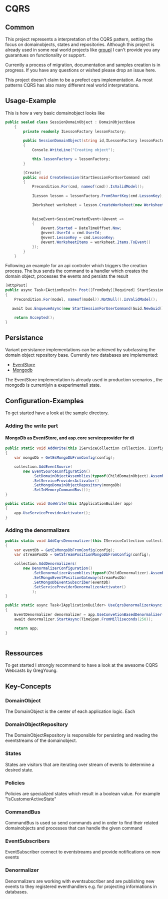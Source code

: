 # CQRS

## Common
This project represents a interpretation of the CQRS pattern, setting the focus on domainobjects, states and repositories.
Although this project is already used in some real world projects like [groupl](https://www.groupl.de) I can't provide you any guarantues on functionality or support.

Currently a process of migration, documentation and samples creation is in progress. If you have any questions or wished please drop an issue here.

This project doesn't claim to be a prefect cqrs implementation. As most patterns CQRS has also many different real world interpretations.


## Usage-Example

This is how a very basic domainobject looks like

```csharp
public sealed class SessionDomainObject : DomainObjectBase
    {
        private readonly ILessonFactory lessonFactory;
        
        public SessionDomainObject(string id,ILessonFactory lessonFactory) : base(id,null)
        {
            Console.WriteLine("Creating object");

            this.lessonFactory = lessonFactory;
        }

        [Create]
        public void CreateSession(StartSessionForUserCommand cmd)
        {
            Precondition.For(cmd, nameof(cmd)).IsValidModel();
            
            ILesson lesson = lessonFactory.FromShortKey(cmd.LessonKey);

            IWorksheet worksheet = lesson.CreateWorksheet(new WorksheetArgument());
            
            
            RaiseEvent<SessionCreatedEvent>(@event =>
            {
                @event.Started = DateTimeOffset.Now;
                @event.UserId = cmd.UserId;
                @event.LessonKey = cmd.LessonKey;
                @event.WorksheetItems = worksheet.Items.ToEvent()
            });
        }
    }
```

Following an example for an api controler which triggers the creation process. The bus sends the command to a handler which creates the domain object, processes the events and persists the result


```csharp
[HttpPost]
public async Task<IActionResult> Post([FromBody][Required] StartSessionModel model)
{
    Precondition.For(model, nameof(model)).NotNull().IsValidModel();

   await bus.EnqueueAsync(new StartSessionForUserCommand(Guid.NewGuid().ToString(), model.LessonKey, userId));

    return Accepted();
}
```` 


## Persistance
Variant persistance implementations can be achieved by subclassing the domain object repository base. 
Currently two databases are implemented:
- [EventStore](https://geteventstore.com/)
- [Mongodb](https://www.mongodb.com/)

The EventStore implementation is already used in production scenarios , the mongodb is currentlyin a exeperimentell state.

## Configuration-Examples
To get started have a look at the sample directory.

### Adding the write part

#### MongoDb as EventStore, and asp.core serviceprovider for di
```csharp
public static void AddWrite(this IServiceCollection collection, IConfiguration config)
{
    var mongoDb = GetEsMongoDbFromConfig(config);

    collection.AddEventSource(
        new EventSourceConfiguration()
            .SetDomainObjectAssemblies(typeof(ChildDomainObject).Assembly)
            .SetServiceProviderActivator()
            .SetMongoDomainObjectRepository(mongoDb)
            .SetInMemoryCommandBus());
}

public static void UseWrite(this IApplicationBuilder app)
{
    app.UseServiceProviderActivator();
}
```



### Adding the denormalizers

```csharp
public static void AddCqrsDenormalizer(this IServiceCollection collection, IConfiguration config)
{
    var eventDb = GetEsMongoDbFromConfig(config);
    var streamPosDb = GetStreamPositionMongoDbFromConfig(config);

    collection.AddDenormalizers(
        new DenormalizerConfiguration()
            .SetDenormalizerAssemblies(typeof(ChildDenormalizer).Assembly)
            .SetMongoEventPositionGateway(streamPosDb)
            .SetMongoDbEventSubscriber(eventDb)
            .SetServiceProviderDenormalizerActivator()
            ); 
}

public static async Task<IApplicationBuilder> UseCqrsDenormalizerAsync(this IApplicationBuilder app, IServiceProvider provider)
{
    EventDenormalizer denormalizer = app.UseConvetionBasedDenormalizer();
    await denormalizer.StartAsync(TimeSpan.FromMilliseconds(250));

    return app;
}
     
```

## Ressources
To get started I strongly recommend to have a look at the awesome CQRS Webcasts by GregYoung.


## Key-Concepts
### DomainObject
The DomainObject is the center of each application logic. Each

### DomainObjectRepository
The DomainObjectRepository is responsible for persisting and reading the eventstreams of the domainobject.

### States
States are visitors that are iterating over stream of events to determine a desired state.

### Policies
Policies are specialized states which result in a boolean value. For example "IsCustomerActiveState"

### CommandBus
CommandBus is used so send commands and in order to find their related domainobjects and processes that can handle the given command

### EventSubscribers
EventSubscriber connect to eventstreams and provide notifications on new events

### Denormalizer
Denormalizers are working with eventsubscriber and are publishing new events to they registered eventhandlers e.g. for projecting informations in databases.

